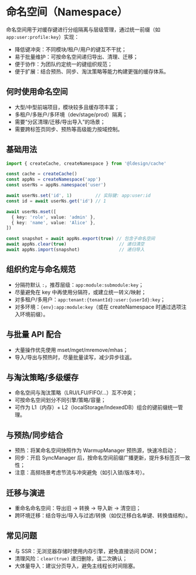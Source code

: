 # 命名空间（Namespace）

命名空间用于对缓存键进行分组隔离与层级管理，通过统一前缀（如 `app:user:profile:key`）实现：
- 降低键冲突：不同模块/租户/用户的键互不干扰；
- 易于批量维护：可按命名空间递归导出、清理、迁移；
- 便于协作：为团队约定统一的键组织规范；
- 便于扩展：结合预热、同步、淘汰策略等能力构建更强的缓存体系。

## 何时使用命名空间
- 大型/中型前端项目，模块较多且缓存项丰富；
- 多租户/多账户/多环境（dev/stage/prod）隔离；
- 需要“分区清理/迁移/导出导入”的场景；
- 需要跨标签页同步、预热等高级能力按域控制。

## 基础用法

```ts
import { createCache, createNamespace } from '@ldesign/cache'

const cache = createCache()
const appNs = createNamespace('app')
const userNs = appNs.namespace('user')

await userNs.set('id', 1)         // 实际键: app:user:id
const id = await userNs.get('id') // 1

await userNs.mset([
  { key: 'role', value: 'admin' },
  { key: 'name', value: 'Alice' },
])

const snapshot = await appNs.export(true) // 包含子命名空间
await appNs.clear(true)                    // 递归清空
await appNs.import(snapshot)               // 递归导入
```

## 组织约定与命名规范
- 分隔符默认 `:`，推荐层级：`app:module:submodule:key`；
- 尽量避免在 key 中再使用分隔符，或建立统一转义/映射；
- 对多租户/多用户：`app:tenant:{tenantId}:user:{userId}:key`；
- 对多环境：`{env}:app:module:key`（或在 createNamespace 时通过选项注入环境前缀）。

## 与批量 API 配合
- 大量操作优先使用 mset/mget/mremove/mhas；
- 导入/导出与预热时，尽量批量读写，减少异步往返。

## 与淘汰策略/多级缓存
- 命名空间与淘汰策略（LRU/LFU/FIFO/...）互不冲突；
- 可按命名空间划分不同引擎/策略/容量；
- 可作为 L1（内存）+ L2（localStorage/IndexedDB）组合的键前缀统一管理。

## 与预热/同步结合
- 预热：将某命名空间快照作为 WarmupManager 预热源，快速冷启动；
- 同步：开启 SyncManager 后，按命名空间前缀广播更新，提升多标签页一致性；
- 注意：高频场景考虑节流与冲突避免（如引入锁/版本号）。

## 迁移与演进
- 重命名命名空间：导出旧 -> 转换 -> 导入新 -> 清空旧；
- 跨环境迁移：结合导出/导入与过滤/转换（如仅迁移白名单键、转换值结构）。

## 常见问题
- 与 SSR：无浏览器存储时使用内存引擎，避免直接访问 DOM；
- 清理风险：`clear(true)` 递归删除，请二次确认；
- 大体量导入：建议分页导入，避免主线程长时间阻塞。

